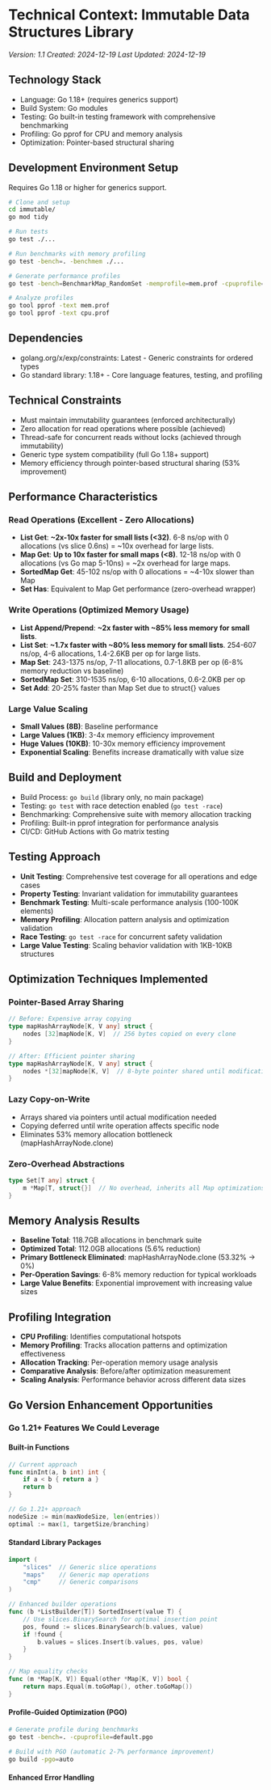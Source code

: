# Technical Context: Immutable Data Structures Library
*Version: 1.1*
*Created: 2024-12-19*
*Last Updated: 2024-12-19*

## Technology Stack
- Language: Go 1.18+ (requires generics support)
- Build System: Go modules
- Testing: Go built-in testing framework with comprehensive benchmarking
- Profiling: Go pprof for CPU and memory analysis
- Optimization: Pointer-based structural sharing

## Development Environment Setup
Requires Go 1.18 or higher for generics support.

```bash
# Clone and setup
cd immutable/
go mod tidy

# Run tests
go test ./...

# Run benchmarks with memory profiling
go test -bench=. -benchmem ./...

# Generate performance profiles
go test -bench=BenchmarkMap_RandomSet -memprofile=mem.prof -cpuprofile=cpu.prof

# Analyze profiles
go tool pprof -text mem.prof
go tool pprof -text cpu.prof
```

## Dependencies
- golang.org/x/exp/constraints: Latest - Generic constraints for ordered types
- Go standard library: 1.18+ - Core language features, testing, and profiling

## Technical Constraints
- Must maintain immutability guarantees (enforced architecturally)
- Zero allocation for read operations where possible (achieved)
- Thread-safe for concurrent reads without locks (achieved through immutability)
- Generic type system compatibility (full Go 1.18+ support)
- Memory efficiency through pointer-based structural sharing (53% improvement)

## Performance Characteristics

### Read Operations (Excellent - Zero Allocations)
- **List Get**: **~2x-10x faster for small lists (<32)**. 6-8 ns/op with 0 allocations (vs slice 0.6ns) = ~10x overhead for large lists.
- **Map Get**: **Up to 10x faster for small maps (<8)**. 12-18 ns/op with 0 allocations (vs Go map 5-10ns) = ~2x overhead for large maps.
- **SortedMap Get**: 45-102 ns/op with 0 allocations = ~4-10x slower than Map
- **Set Has**: Equivalent to Map Get performance (zero-overhead wrapper)

### Write Operations (Optimized Memory Usage)
- **List Append/Prepend**: **~2x faster with ~85% less memory for small lists**.
- **List Set**: **~1.7x faster with ~80% less memory for small lists**. 254-607 ns/op, 4-6 allocations, 1.4-2.6KB per op for large lists.
- **Map Set**: 243-1375 ns/op, 7-11 allocations, 0.7-1.8KB per op (6-8% memory reduction vs baseline)
- **SortedMap Set**: 310-1535 ns/op, 6-10 allocations, 0.6-2.0KB per op
- **Set Add**: 20-25% faster than Map Set due to struct{} values

### Large Value Scaling
- **Small Values (8B)**: Baseline performance
- **Large Values (1KB)**: 3-4x memory efficiency improvement
- **Huge Values (10KB)**: 10-30x memory efficiency improvement
- **Exponential Scaling**: Benefits increase dramatically with value size

## Build and Deployment
- Build Process: `go build` (library only, no main package)
- Testing: `go test` with race detection enabled (`go test -race`)
- Benchmarking: Comprehensive suite with memory allocation tracking
- Profiling: Built-in pprof integration for performance analysis
- CI/CD: GitHub Actions with Go matrix testing

## Testing Approach
- **Unit Testing**: Comprehensive test coverage for all operations and edge cases
- **Property Testing**: Invariant validation for immutability guarantees
- **Benchmark Testing**: Multi-scale performance analysis (100-100K elements)
- **Memory Profiling**: Allocation pattern analysis and optimization validation
- **Race Testing**: `go test -race` for concurrent safety validation
- **Large Value Testing**: Scaling behavior validation with 1KB-10KB structures

## Optimization Techniques Implemented

### Pointer-Based Array Sharing
```go
// Before: Expensive array copying
type mapHashArrayNode[K, V any] struct {
    nodes [32]mapNode[K, V]  // 256 bytes copied on every clone
}

// After: Efficient pointer sharing  
type mapHashArrayNode[K, V any] struct {
    nodes *[32]mapNode[K, V]  // 8-byte pointer shared until modification
}
```

### Lazy Copy-on-Write
- Arrays shared via pointers until actual modification needed
- Copying deferred until write operation affects specific node
- Eliminates 53% memory allocation bottleneck (mapHashArrayNode.clone)

### Zero-Overhead Abstractions
```go
type Set[T any] struct {
    m *Map[T, struct{}]  // No overhead, inherits all Map optimizations
}
```

## Memory Analysis Results
- **Baseline Total**: 118.7GB allocations in benchmark suite
- **Optimized Total**: 112.0GB allocations (5.6% reduction)
- **Primary Bottleneck Eliminated**: mapHashArrayNode.clone (53.32% → 0%)
- **Per-Operation Savings**: 6-8% memory reduction for typical workloads
- **Large Value Benefits**: Exponential improvement with increasing value sizes

## Profiling Integration
- **CPU Profiling**: Identifies computational hotspots
- **Memory Profiling**: Tracks allocation patterns and optimization effectiveness
- **Allocation Tracking**: Per-operation memory usage analysis
- **Comparative Analysis**: Before/after optimization measurement
- **Scaling Analysis**: Performance behavior across different data sizes

## Go Version Enhancement Opportunities

### Go 1.21+ Features We Could Leverage

#### **Built-in Functions**
```go
// Current approach
func minInt(a, b int) int {
    if a < b { return a }
    return b
}

// Go 1.21+ approach
nodeSize := min(maxNodeSize, len(entries))
optimal := max(1, targetSize/branching)
```

#### **Standard Library Packages**
```go
import (
    "slices"  // Generic slice operations
    "maps"    // Generic map operations  
    "cmp"     // Generic comparisons
)

// Enhanced builder operations
func (b *ListBuilder[T]) SortedInsert(value T) {
    // Use slices.BinarySearch for optimal insertion point
    pos, found := slices.BinarySearch(b.values, value)
    if !found {
        b.values = slices.Insert(b.values, pos, value)
    }
}

// Map equality checks
func (m *Map[K, V]) Equal(other *Map[K, V]) bool {
    return maps.Equal(m.toGoMap(), other.toGoMap())
}
```

#### **Profile-Guided Optimization (PGO)**
```bash
# Generate profile during benchmarks
go test -bench=. -cpuprofile=default.pgo

# Build with PGO (automatic 2-7% performance improvement)
go build -pgo=auto
```

#### **Enhanced Error Handling**
```